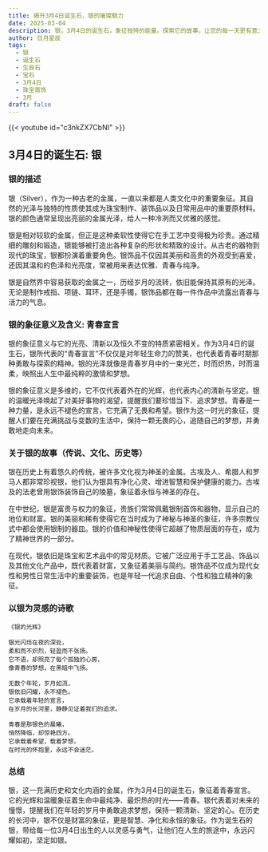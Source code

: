 ```yaml
---
title: 揭开3月4日诞生石，银的璀璨魅力
date: 2025-03-04
description: 银，3月4日的诞生石，象征独特的能量。探索它的故事，让您的每一天更有意义。
author: 日月星辰
tags:
  - 银
  - 诞生石
  - 生辰石
  - 宝石
  - 3月4日
  - 珠宝首饰
  - 3月
draft: false
---
```


{{< youtube id="c3nkZX7CbNI" >}}

## 3月4日的诞生石: 银

### 银的描述

银（Silver），作为一种古老的金属，一直以来都是人类文化中的重要象征。其自然的光泽与独特的性质使其成为珠宝制作、装饰品以及日常用品中的重要原材料。银的颜色通常呈现出亮丽的金属光泽，给人一种冷冽而又优雅的感觉。

银是相对较软的金属，但正是这种柔软性使得它在手工艺中变得极为珍贵。通过精细的雕刻和锻造，银能够被打造出各种复杂的形状和精致的设计。从古老的器物到现代的珠宝，银都扮演着重要角色。银饰品不仅因其美丽和高贵的外观受到喜爱，还因其温和的色泽和光亮度，常被用来表达优雅、青春与纯净。

银是自然界中容易获取的金属之一，历经岁月的流转，依旧能保持其原有的光泽。无论是制作戒指、项链、耳环，还是手镯，银饰品都在每一件作品中流露出青春与活力的气息。

### 银的象征意义及含义: 青春宣言

银的象征意义与它的光亮、清新以及恒久不变的特质紧密相关。作为3月4日的诞生石，银所代表的“青春宣言”不仅仅是对年轻生命力的赞美，也代表着青春时期那种勇敢与探索的精神。银的光泽就像是青春岁月中的一束光芒，时而炽热，时而温柔，映照出人生中最纯粹的激情和梦想。

银的象征意义是多维的，它不仅代表着外在的光辉，也代表内心的清新与坚定。银的温暖光泽唤起了对美好事物的渴望，提醒我们要珍惜当下、追求梦想。青春是一种力量，是永远不褪色的宣言，它充满了无畏和希望。银作为这一时光的象征，提醒人们要在充满挑战与变数的生活中，保持一颗无畏的心，追随自己的梦想，并勇敢地走向未来。

### 关于银的故事（传说、文化、历史等）

银在历史上有着悠久的传统，被许多文化视为神圣的金属。古埃及人、希腊人和罗马人都非常珍视银，他们认为银具有净化心灵、增进智慧和保护健康的能力。古埃及的法老曾用银饰装饰自己的陵墓，象征着永恒与神圣的存在。

在中世纪，银是富贵与权力的象征，贵族们常常佩戴银制首饰和器物，显示自己的地位和财富。银的美丽和稀有使得它在当时成为了神秘与神圣的象征，许多宗教仪式中都会使用银制的器皿。银的价值和神秘性使得它超越了物质层面的存在，成为了精神世界的一部分。

在现代，银依旧是珠宝和艺术品中的常见材质。它被广泛应用于手工艺品、饰品以及其他文化产品中，既代表着财富，又象征着美丽与简约。银饰品不仅成为现代女性和男性日常生活中的重要装饰，也是年轻一代追求自由、个性和独立精神的象征。

### 以银为灵感的诗歌

	《银的光辉》
	
	银光闪烁在夜的深处，  
	柔和而不炽烈，轻盈而不张扬。  
	它不语，却照亮了每个孤独的心房，  
	像青春的梦想，在黑暗中飞扬。
	
	无数个年轮，岁月如流，  
	银依旧闪耀，永不褪色。  
	它承载着年轻的宣言，  
	在岁月的长河里，静静见证着我们的追求。
	
	青春是那银色的晨曦，  
	悄然降临，却惊艳四方。  
	它承载着希望，载着梦想，  
	在时光的怀抱里，永远不会迷茫。

### 总结

银，这一充满历史和文化内涵的金属，作为3月4日的诞生石，象征着青春宣言。它的光辉和温暖象征着生命中最纯净、最炽热的时光——青春。银代表着对未来的憧憬，提醒我们在年轻的岁月中勇敢追求梦想，保持一颗清新、坚定的心。在历史的长河中，银不仅是财富的象征，更是智慧、净化和永恒的象征。作为诞生石的银，带给每一位3月4日出生的人以灵感与勇气，让他们在人生的旅途中，永远闪耀如初，坚定如银。